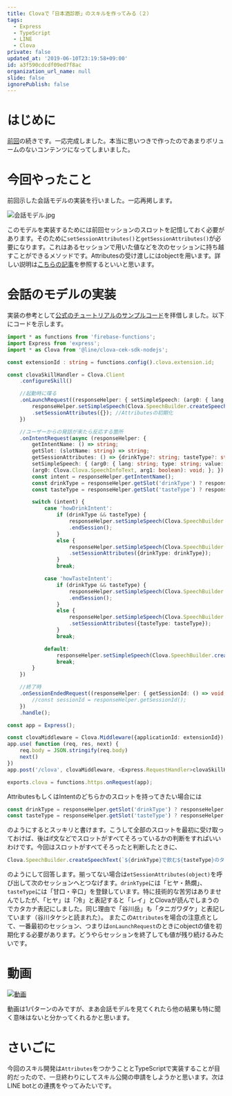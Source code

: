 ```yaml
---
title: Clovaで「日本酒診断」のスキルを作ってみる（２）
tags:
  - Express
  - TypeScript
  - LINE
  - Clova
private: false
updated_at: '2019-06-10T23:19:58+09:00'
id: a3f590cdcdf09ed7f8ac
organization_url_name: null
slide: false
ignorePublish: false
---
```

# はじめに
[前回](https://qiita.com/ufoo68/items/0df3e1c3c9beb4d4faf8)の続きです。一応完成しました。本当に思いつきで作ったのであまりボリュームのないコンテンツになってしまいました。

# 今回やったこと
前回示した会話モデルの実装を行いました。一応再掲します。

![会話モデル.jpg](https://qiita-image-store.s3.ap-northeast-1.amazonaws.com/0/209689/85bed17e-3f90-2fab-95ae-dd375262cf63.jpeg)

このモデルを実装するためには前回セッションのスロットを記憶しておく必要があります。そのために`setSessionAttributes()`と`getSessionAttributes()`が必要になります。これはあるセッションで用いた値などを次のセッションに持ち越すことができるメソッドです。Attributesの受け渡しにはobjectを用います。詳しい説明は[こちらの記事](https://qiita.com/miso_develop/items/6b256c1e8757c0ace4a9)を参照するといいと思います。

# 会話のモデルの実装
実装の参考として[公式のチュートリアルのサンプルコード](https://github.com/line/clova-extension-sample-cafe/blob/master/tutorials/tutorial-3.js)を拝借しました。以下にコードを示します。

```ts:functions/index.ts
import * as functions from 'firebase-functions';
import Express from 'express';
import * as Clova from '@line/clova-cek-sdk-nodejs';

const extensionId : string = functions.config().clova.extension.id;

const clovaSkillHandler = Clova.Client
    .configureSkill()

    //起動時に喋る
    .onLaunchRequest((responseHelper: { setSimpleSpeech: (arg0: { lang: string; type: string; value: string; }) => Clova.Context; }) => {
        responseHelper.setSimpleSpeech(Clova.SpeechBuilder.createSpeechText(`日本酒診断をします。２つの質問に答えてください。飲み方はヒヤか、熱燗、どちらがいいですか？`))
        .setSessionAttributes({}); //Attributesの初期化
    })

    //ユーザーからの発話が来たら反応する箇所
    .onIntentRequest(async (responseHelper: { 
        getIntentName: () => string; 
        getSlot: (slotName: string) => string; 
        getSessionAttributes: () => {drinkType?: string; tasteType?: string};
        setSimpleSpeech: { (arg0: { lang: string; type: string; value: string; }): Clova.Context;
        (arg0: Clova.Clova.SpeechInfoText, arg1: boolean): void; }; }) => {
        const intent = responseHelper.getIntentName();
        const drinkType = responseHelper.getSlot('drinkType') ? responseHelper.getSlot('drinkType') : responseHelper.getSessionAttributes().drinkType;
        const tasteType = responseHelper.getSlot('tasteType') ? responseHelper.getSlot('tasteType') : responseHelper.getSessionAttributes().tasteType;

        switch (intent) {
            case 'howDrinkIntent':
                if (drinkType && tasteType) {
                    responseHelper.setSimpleSpeech(Clova.SpeechBuilder.createSpeechText(`${drinkType}で飲む${tasteType}のタニガワダケをオススメします。`))
                    .endSession();
                }
                else {
                    responseHelper.setSimpleSpeech(Clova.SpeechBuilder.createSpeechText(`甘口か、辛口、どちらがいいですか？`))
                    .setSessionAttributes({drinkType: drinkType});
                }
                break;

            case 'howTasteIntent':
                if (drinkType && tasteType) {
                    responseHelper.setSimpleSpeech(Clova.SpeechBuilder.createSpeechText(`${drinkType}で飲む${tasteType}のタニガワダケをオススメします。`))
                    .endSession();
                }
                else {
                    responseHelper.setSimpleSpeech(Clova.SpeechBuilder.createSpeechText(`飲み方は冷か、燗、どちらがいいですか？`))
                    .setSessionAttributes({tasteType: tasteType});
                }
                break;

            default:
                responseHelper.setSimpleSpeech(Clova.SpeechBuilder.createSpeechText(`もう一度お願いします`));
                break;
        }
    })

    //終了時
    .onSessionEndedRequest((responseHelper: { getSessionId: () => void; }) => {
        //const sessionId = responseHelper.getSessionId();
    })
    .handle();

const app = Express();

const clovaMiddleware = Clova.Middleware({applicationId: extensionId});
app.use( function (req, res, next) {
    req.body = JSON.stringify(req.body)
    next()
})
app.post('/clova', clovaMiddleware, <Express.RequestHandler>clovaSkillHandler);

exports.clova = functions.https.onRequest(app);

```

AttributesもしくはIntentのどちらかのスロットを持ってきたい場合には

```ts
const drinkType = responseHelper.getSlot('drinkType') ? responseHelper.getSlot('drinkType') : responseHelper.getSessionAttributes().drinkType;
const tasteType = responseHelper.getSlot('tasteType') ? responseHelper.getSlot('tasteType') : responseHelper.getSessionAttributes().tasteType;
```

のようにするとスッキリと書けます。こうして全部のスロットを最初に受け取っておけば、後はif文などでスロットがすべてそろっているかの判断をすればいいわけです。今回はスロットがすべてそろったと判断したときに、

```ts
Clova.SpeechBuilder.createSpeechText(`${drinkType}で飲む${tasteType}のタニガワダケをオススメします。`)
```

のようにして回答します。揃ってない場合は`etSessionAttributes(object)`を呼び出して次のセッションへとつなげます。`drinkType`には「ヒヤ・熱燗」、`tasteType`には「甘口・辛口」を登録しています。特に技術的な苦労はありませんでしたが、「ヒヤ」は「冷」と表記すると「レイ」とClovaが読んでしまうのでカタカナ表記にしました。同じ理由で「谷川岳」も「タニガワダケ」と表記しています（谷川タケシと読まれた）。
またこの`Attributes`を場合の注意点として、一番最初のセッション、つまりは`onLaunchRequest`のときにobjectの値を初期化する必要があります。どうやらセッションを終了しても値が残り続けるみたいです。

# 動画
[![動画](http://img.youtube.com/vi/0-UQdaIulO4/0.jpg)](https://www.youtube.com/watch?v=0-UQdaIulO4)

動画は1パターンのみですが、まあ会話モデルを見てくれたら他の結果も特に聞く意味はないと分かってくれるかと思います。

# さいごに
今回のスキル開発は`Attributes`をつかうこととTypeScriptで実装することが目的だったので、一旦終わりにしてスキル公開の申請をしようかと思います。次はLINE botとの連携をやってみたいです。
